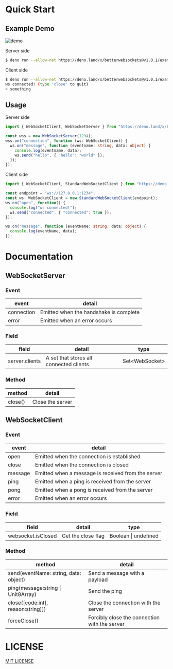 # Quick Start

## Example Demo

![demo](https://user-images.githubusercontent.com/6661165/84665958-6df6d880-af5b-11ea-91b8-24c5122ddf9a.gif)

Server side

```bash
$ deno run --allow-net https://deno.land/x/betterwebsockets@v1.0.1/example/server.ts
```

Client side

```bash
$ deno run --allow-net https://deno.land/x/betterwebsockets@v1.0.1/example/client.ts
ws connected! (type 'close' to quit)
> something
```

## Usage

Server side

```typescript
import { WebSocketClient, WebSocketServer } from "https://deno.land/x/betterwebsockets@v1.0.1/mod.ts";

const wss = new WebSocketServer(1234);
wss.on("connection", function (ws: WebSocketClient) {
  ws.on("message", function (eventname: string, data: object) {
    console.log(eventname, data);
    ws.send("hello", { "hello": "world" });
  });
});
```

Client side

```typescript
import { WebSocketClient, StandardWebSocketClient } from "https://deno.land/x/betterwebsockets@v1.0.1/mod.ts";

const endpoint = "ws://127.0.0.1:1234";
const ws: WebSocketClient = new StandardWebSocketClient(endpoint);
ws.on("open", function() {
  console.log("ws connected!");
  ws.send("connected", { "connected": true });
});

ws.on("message", function (eventName: string, data: object) {
  console.log(eventName, data);
});
```

# Documentation

## WebSocketServer

### Event

| event | detail|
| --- | --- |
| connection | Emitted when the handshake is complete |
| error | Emitted when an error occurs |

### Field

| field | detail | type |
| --- | --- | --- |
| server.clients | A set that stores all connected clients | Set\<WebSocket\> |

### Method

| method | detail |
| --- | --- |
| close() | Close the server |

## WebSocketClient

### Event

| event | detail|
| --- | --- |
| open | Emitted when the connection is established |
| close | Emitted when the connection is closed |
| message | Emitted when a message is received from the server |
| ping | Emitted when a ping is received from the server |
| pong | Emitted when a pong is received from the server |
| error | Emitted when an error occurs |

### Field

| field | detail | type |
| --- | --- | --- |
| websocket.isClosed | Get the close flag | Boolean \| undefined |

### Method

| method | detail |
| --- | --- |
| send(eventName: string, data: object) | Send a message with a payload |
| ping(message:string \| Unit8Array) | Send the ping |
| close([code:int[, reason:string]]) | Close the connection with the server |
| forceClose() | Forcibly close the connection with the server |


# LICENSE
[MIT LICENSE](./LICENSE)
